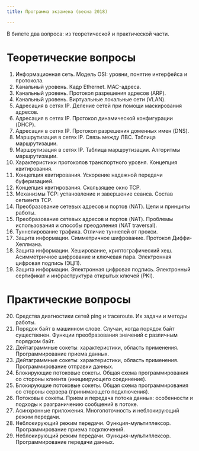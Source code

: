 ```yaml
---
title: Программа экзамена (весна 2018)

---
```


В билете два вопроса: из теоретической и практической части.

# Теоретические вопросы

1. 	Информационная сеть. Модель OSI: уровни, понятие интерфейса и протокола.
2. 	Канальный уровень. Кадр Ethernet. MAC-адреса.
3. 	Канальный уровень. Протокол разрешения адресов (ARP).
4. 	Канальный уровень. Виртуальные локальные сети (VLAN).
5. 	Адресация в сетях IP. Деление сетей при помощи маскирования адресов.
6. 	Адресация в сетях IP. Протокол динамической конфигурации (DHCP).
7. 	Адресация в сетях IP. Протокол разрешения доменных имен (DNS).
8.	Маршрутизация в сетях IP. Связь между ЛВС. Таблица маршрутизации.
9.	Маршрутизация в сетях IP. Таблица маршрутизации. Алгоритмы маршрутизации.
10.	Характеристики протоколов транспортного уровня. Концепция квитирования.
11.	Концепция квитирования. Ускорение надежной передачи буферизацией.
12. Концепция квитирования. Скользящее окно TCP.
13. Механизмы TCP: установление и завершение сеанса. Состав сегмента TCP.
14. Преобразование сетевых адресов и портов (NAT).
	Цели и принципы работы.
15. Преобразование сетевых адресов и портов (NAT).
	Проблемы использования и способы преодоления (NAT traversal).
16.	Туннелирование трафика.  Отличие туннелей от прокси.
17. Защита информации. Симметричное шифрование. Протокол Диффи-Хеллмана.
18.	Защита информации. Хеширование, криптографический хеш.  Асимметричное
	шифрование и ключевая пара.  Электронная цифровая подпись (ЭЦП).
19.	Защита информации. Электронная цифровая подпись.  Электронный сертификат
	и инфраструктура открытых ключей (PKI).


# Практические вопросы

20. Средства диагностики сетей ping и traceroute. Их задачи и методы работы.
21. Порядок байт в машинном слове. Случаи, когда порядок байт существенен.
	Функции преобразования значений с различным порядком байт.
22. Дейтаграммные сокеты: характеристики, область применения.
	Программирование приема данных.
23. Дейтаграммные сокеты: характеристики, область применения.
	Программирование отправки данных.
24. Блокирующие потоковые сокеты. Общая схема программирования
	со стороны клиента (инициирующего соединение).
25. Блокирующие потоковые сокеты. Общая схема программирования
	со стороны сервера (принимающего подключения).
26. Потоковые сокеты. Прием и передача потока данных:
	особенности и подходы к разграничению сообщений в потоке.
27. Асинхронные приложения.  Многопоточность и неблокирующий режим передачи.
28. Неблокирующий режим передачи. Функция-мультиплексор.
	Программирование приема подключений.
29. Неблокирующий режим передачи. Функция-мультиплексор.
	Программирование передачи данных.
